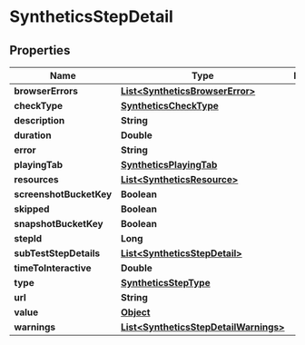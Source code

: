 

# SyntheticsStepDetail

## Properties

Name | Type | Description | Notes
------------ | ------------- | ------------- | -------------
**browserErrors** | [**List&lt;SyntheticsBrowserError&gt;**](SyntheticsBrowserError.md) |  |  [optional]
**checkType** | [**SyntheticsCheckType**](SyntheticsCheckType.md) |  |  [optional]
**description** | **String** |  |  [optional]
**duration** | **Double** |  |  [optional]
**error** | **String** |  |  [optional]
**playingTab** | [**SyntheticsPlayingTab**](SyntheticsPlayingTab.md) |  |  [optional]
**resources** | [**List&lt;SyntheticsResource&gt;**](SyntheticsResource.md) |  |  [optional]
**screenshotBucketKey** | **Boolean** |  |  [optional]
**skipped** | **Boolean** |  |  [optional]
**snapshotBucketKey** | **Boolean** |  |  [optional]
**stepId** | **Long** |  |  [optional]
**subTestStepDetails** | [**List&lt;SyntheticsStepDetail&gt;**](SyntheticsStepDetail.md) |  |  [optional]
**timeToInteractive** | **Double** |  |  [optional]
**type** | [**SyntheticsStepType**](SyntheticsStepType.md) |  |  [optional]
**url** | **String** |  |  [optional]
**value** | [**Object**](.md) |  |  [optional]
**warnings** | [**List&lt;SyntheticsStepDetailWarnings&gt;**](SyntheticsStepDetailWarnings.md) |  |  [optional]



